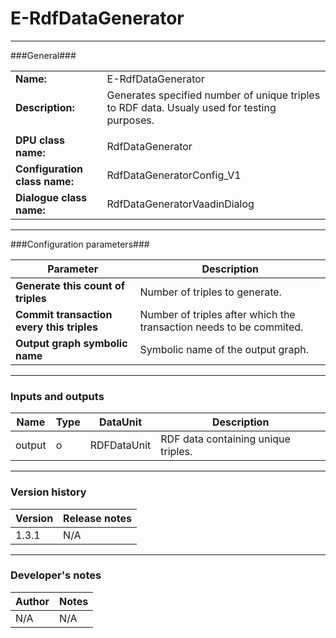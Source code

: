 # E-RdfDataGenerator #
----------

###General###

|                              |                                                               |
|------------------------------|---------------------------------------------------------------|
|**Name:**                     |E-RdfDataGenerator                                             |
|**Description:**              |Generates specified number of unique triples to RDF data. Usualy used for testing purposes.                                            |
|                              |                                                               |
|**DPU class name:**           |RdfDataGenerator     | 
|**Configuration class name:** |RdfDataGeneratorConfig_V1                           |
|**Dialogue class name:**      |RdfDataGeneratorVaadinDialog | 

***

###Configuration parameters###

|Parameter                        |Description                             |                                                        
|---------------------------------|----------------------------------------|
|**Generate this count of triples** |Number of triples to generate. |
|**Commit transaction every this triples** |Number of triples after which the transaction needs to be commited. |
|**Output graph symbolic name** |Symbolic name of the output graph. |

***

### Inputs and outputs ###

|Name                |Type       |DataUnit                         |Description                        |
|--------------------|-----------|---------------------------------|-----------------------------------|
|output |o |RDFDataUnit |RDF data containing unique triples. |


***

### Version history ###

|Version            |Release notes                                   |
|-------------------|------------------------------------------------|
|1.3.1              |N/A                                             |                                


***

### Developer's notes ###

|Author            |Notes                 |
|------------------|----------------------|
|N/A               |N/A                   | 

